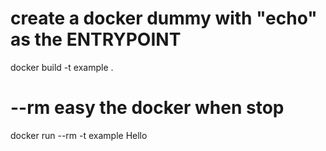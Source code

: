 # create a docker dummy with "echo" as the ENTRYPOINT
docker build -t example .
# --rm easy the docker when stop 
docker run --rm -t example Hello
